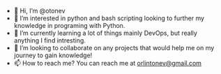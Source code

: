 - 👋 Hi, I’m @otonev
- 👀 I’m interested in python and bash scripting looking to further my knowledge in programing with Python.
- 🌱 I’m currently learning a lot of things mainly DevOps, but really anything I find intresting.
- 💞️ I’m looking to collaborate on any projects that would help me on my journey to gain knowledge!
- 📫 How to reach me? You can reach me at orlintonev@gmail.com

<!---
otonev/otonev is a ✨ special ✨ repository because its `README.md` (this file) appears on your GitHub profile.
You can click the Preview link to take a look at your changes.
--->
